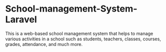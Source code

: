 # School-management-System-Laravel
This is a web-based school management system that helps to manage various activities in a school such as students, teachers, classes, courses, grades, attendance, and much more.
